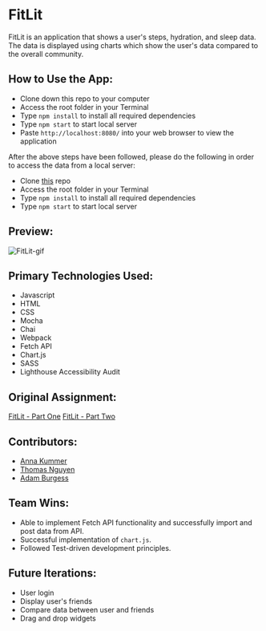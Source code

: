 # FitLit
FitLit is an application that shows a user's steps, hydration, and sleep data. The data is displayed using charts which show the user's data compared to the overall community.

## How to Use the App:

- Clone down this repo to your computer
- Access the root folder in your Terminal
- Type `npm install` to install all required dependencies
- Type `npm start` to start local server  
- Paste `http://localhost:8080/` into your web browser to view the application

After the above steps have been followed, please do the following in order to access the data from a local server:

- Clone [this](https://frontend.turing.edu/projects/Fitlit-part-two.html) repo 
- Access the root folder in your Terminal
- Type `npm install` to install all required dependencies
- Type `npm start` to start local server  

## Preview:

![FitLit-gif](src/images/gif.gif)

## Primary Technologies Used:

- Javascript
- HTML
- CSS
- Mocha
- Chai
- Webpack
- Fetch API
- Chart.js
- SASS
- Lighthouse Accessibility Audit

## Original Assignment:

[FitLit - Part One](https://frontend.turing.edu/projects/Fitlit-part-one.html) 
[FitLit - Part Two](https://frontend.turing.edu/projects/Fitlit-part-two.html) 

## Contributors:

- [Anna Kummer](https://github.com/annamkummer)
- [Thomas Nguyen](https://github.com/tommi267)
- [Adam Burgess](https://github.com/aburg15)

## Team Wins:
- Able to implement Fetch API functionality and successfully import and post data from API.
- Successful implementation of `chart.js`.
- Followed Test-driven development principles.

## Future Iterations:
- User login
- Display user's friends
- Compare data between user and friends
- Drag and drop widgets
